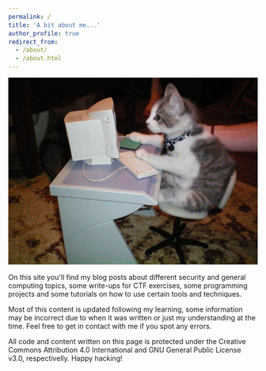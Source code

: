 ```yaml
---
permalink: /
title: 'A bit about me...'
author_profile: true
redirect_from:
  - /about/
  - /about.html
---
```


![Cat working on a computer.](/images/8c3NaCB.jpg)

On this site you'll find my blog posts about different security and general computing topics, some write-ups for CTF exercises, some programming projects and some tutorials on how to use certain tools and techniques.

Most of this content is updated following my learning, some information may be incorrect due to when it was written or just my understanding at the time. Feel free to get in contact with me if you spot any errors.

<aside>
All code and content written on this page is protected under the Creative Commons Attribution 4.0 International and GNU General Public License v3.0, respectivelly. Happy hacking!
</aside>
